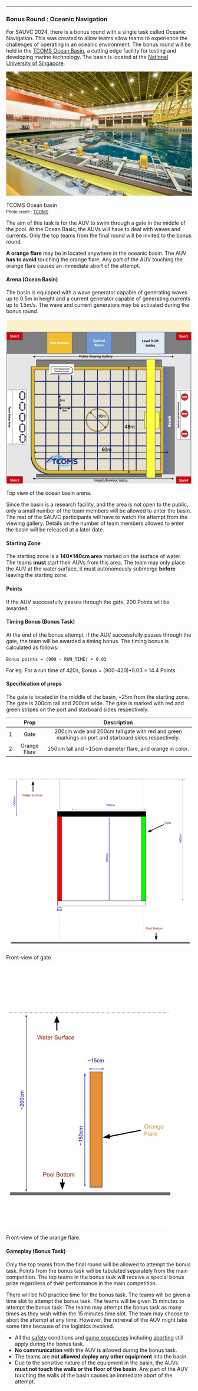 
---

### Bonus Round : Oceanic Navigation

For SAUVC 2024, there is a bonus round with a single task called Oceanic Navigation. This was created to allow teams allow teams to experience the challenges of operating in an oceanic environment. The bonus round will be held in the [TCOMS Ocean Basin](https://www.tcoms.sg/), a cutting edge facility for testing and developing marine technology. The basin is located at the [National University of Singapore](https://www.nus.edu.sg/).

![arena](img/ocean-basin.jpg)
<p class="image-caption"> TCOMS Ocean basin <br> <span style="font-size:0.8em"> Photo credit : <a href="https://www.facebook.com/191030801533400/photos/pb.100064187163543.-2207520000/1083302985639506">TCOMS</a></span>  </p>


The aim of this task is for the AUV to swim through a gate in the middle of the pool. At the Ocean Basic, the AUVs will have to deal with waves and currents. Only the top teams from the final round will be invited to the bonus round.

**A orange flare** may be in located anywhere in the oceanic basin. The AUV **has to avoid** touching the orange flare. Any part of the AUV touching the orange flare causes an immediate <span class="important">abort</span> of the attempt.

#### Arena (Ocean Basin)

The basin is equipped with a wave generator capable of generating waves up to 0.5m in height and a current generator capable of generating currents up to 1.5m/s. The wave and current generators may be activated during the bonus round.

![arena](img/arena-ocean-basin.jpg)
<p class="image-caption"> Top view of the ocean basin arena. </p>


Since the basin is a research facility, and the area is not open to the public, only a small number of the team members will be allowed to enter the basin. The rest of the SAUVC participants will have to watch the attempt from the viewing gallery. Details on the number of team members allowed to enter the basin will be released at a later date.

#### Starting Zone

The starting zone is a **140×140cm area** marked on the surface of water. The teams **must** start their AUVs from this area. The team may only place the AUV at the water surface, it must autonomously submerge **before** leaving the starting zone.

#### Points

If the AUV successfully passes through the gate, <span class="info">200 Points</span> will be awarded.

#### Timing Bonus (Bonus Task)

At the <span class="emphasis">end of the bonus attempt</span>, if the AUV successfully passes through the gate, the team will be awarded a timing bonus. The timing bonus is calculated as follows:

`Bonus points = (900 - RUN_TIME) • 0.03`

For eg. For a run time of 420s, Bonus = (900-420)•0.03 = 14.4 Points

#### Specification of props

The gate is located in the middle of the basin, ~25m from the starting zone. The gate is 200cm tall and 200cm wide. The gate is marked with <span class="indicate-red">red</span> and <span class="indicate-green">green</span> stripes on the port and starboard sides respectively.


|   |       Prop       |              Description                |
|---|:----------------:|:---------------------------------------:|
| 1 | Gate             | 200cm wide and 200cm tall gate with <span class="indicate-red">red</span> and <span class="indicate-green">green</span> markings on port and starboard sides respectively. |
| 2 | Orange Flare     | 150cm tall and ~15cm diameter flare, and <span class="indicate-orange">orange</span> in color. |


![flare](img/bonus-gate.jpg)
<p class="image-caption"> Front-view of gate</p>

![flare](img/orange-flare.jpg)
<p class="image-caption"> Front-view of the orange flare. </p>

#### Gameplay (Bonus Task)

Only the top teams from the final round will be allowed to attempt the bonus task. Points from the bonus task will be tabulated separately from the main competition. The top teams in the bonus task will receive a special bonus prize regardless of their performance in the main competition.

There will be NO practice time for the bonus task. The teams will be given a time slot to attempt the bonus task. The teams will be given 15 minutes to attempt the bonus task. The teams may attempt the bonus task as many times as they wish within the 15 minutes time slot. The team may choose to abort the attempt at any time. However, the retreival of the AUV might take some time because of the logistics involved.

- All the [safety](#safety) conditions and [game procedures](#game-procedure) including [aborting](#aborting) still apply during the bonus task.
- **No communication** with the AUV is allowed during the bonus task.
- The teams are **not allowed deploy any other equipment** into the basin.
- Due to the sensitive nature of the equipment in the basin, the AUVs **must not touch the walls or the floor of the basin**. Any part of the AUV touching the walls of the basin causes an immediate <span class="important">abort</span> of the attempt.